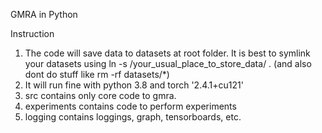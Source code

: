 GMRA in Python

Instruction
1. The code will save data to datasets at root folder. It is best to symlink your datasets using ln -s /your_usual_place_to_store_data/ . (and also dont do stuff like rm -rf datasets/*)
2. It will run fine with python  3.8 and torch '2.4.1+cu121'
3. src contains only core code to gmra.
4. experiments contains code to perform experiments
5. logging contains loggings, graph, tensorboards, etc.